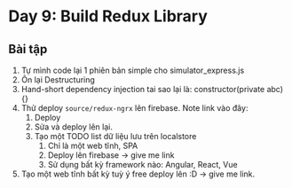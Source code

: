 # Day 9: Build Redux Library

## Bài tập

1. Tự mình code lại 1 phiên bản simple cho simulator_express.js
2. Ôn lại Destructuring
3. Hand-short dependency injection tai sao lại là: constructor(private abc) {}
4. Thử deploy `source/redux-ngrx` lên firebase. Note link vào đây:
   1. Deploy
   2. Sửa và deploy lên lại.
   3. Tạo một TODO list dữ liệu lưu trên localstore
      1. Chỉ là một web tĩnh, SPA
      2. Deploy lên firebase -> give me link
      3. Sử dụng bất kỳ framework nào: Angular, React, Vue
5. Tạo một web tĩnh bất kỳ tuỳ ý free deploy lên :D -> give me link.
